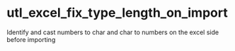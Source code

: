 # utl_excel_fix_type_length_on_import
Identify and cast numbers to char and char to numbers on the excel side before importing
